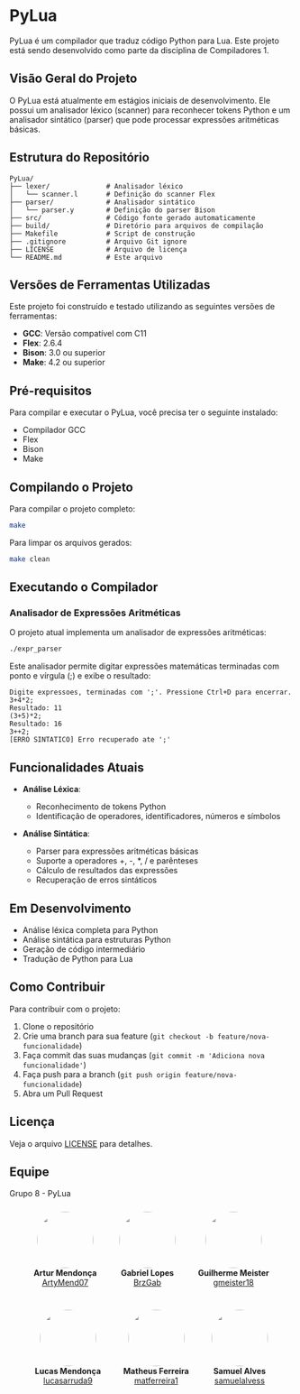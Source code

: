 # PyLua

PyLua é um compilador que traduz código Python para Lua. Este projeto está sendo desenvolvido como parte da disciplina de Compiladores 1.

## Visão Geral do Projeto

O PyLua está atualmente em estágios iniciais de desenvolvimento. Ele possui um analisador léxico (scanner) para reconhecer tokens Python e um analisador sintático (parser) que pode processar expressões aritméticas básicas.

## Estrutura do Repositório

```
PyLua/
├── lexer/              # Analisador léxico
│   └── scanner.l       # Definição do scanner Flex
├── parser/             # Analisador sintático
│   └── parser.y        # Definição do parser Bison
├── src/                # Código fonte gerado automaticamente
├── build/              # Diretório para arquivos de compilação
├── Makefile            # Script de construção
├── .gitignore          # Arquivo Git ignore
├── LICENSE             # Arquivo de licença
└── README.md           # Este arquivo
```

## Versões de Ferramentas Utilizadas

Este projeto foi construído e testado utilizando as seguintes versões de ferramentas:
* **GCC**: Versão compatível com C11
* **Flex**: 2.6.4
* **Bison**: 3.0 ou superior
* **Make**: 4.2 ou superior

## Pré-requisitos

Para compilar e executar o PyLua, você precisa ter o seguinte instalado:
- Compilador GCC
- Flex
- Bison
- Make

## Compilando o Projeto

Para compilar o projeto completo:
```bash
make
```

Para limpar os arquivos gerados:
```bash
make clean
```

## Executando o Compilador

### Analisador de Expressões Aritméticas

O projeto atual implementa um analisador de expressões aritméticas:
```bash
./expr_parser
```

Este analisador permite digitar expressões matemáticas terminadas com ponto e vírgula (;) e exibe o resultado:
```
Digite expressoes, terminadas com ';'. Pressione Ctrl+D para encerrar.
3+4*2;
Resultado: 11
(3+5)*2;
Resultado: 16
3++2;
[ERRO SINTATICO] Erro recuperado ate ';'
```

## Funcionalidades Atuais

- **Análise Léxica**: 
  - Reconhecimento de tokens Python
  - Identificação de operadores, identificadores, números e símbolos

- **Análise Sintática**:
  - Parser para expressões aritméticas básicas
  - Suporte a operadores +, -, *, / e parênteses
  - Cálculo de resultados das expressões
  - Recuperação de erros sintáticos

## Em Desenvolvimento

- Análise léxica completa para Python
- Análise sintática para estruturas Python
- Geração de código intermediário
- Tradução de Python para Lua

## Como Contribuir

Para contribuir com o projeto:

1. Clone o repositório
2. Crie uma branch para sua feature (`git checkout -b feature/nova-funcionalidade`)
3. Faça commit das suas mudanças (`git commit -m 'Adiciona nova funcionalidade'`)
4. Faça push para a branch (`git push origin feature/nova-funcionalidade`)
5. Abra um Pull Request

## Licença

Veja o arquivo [LICENSE](LICENSE) para detalhes.

## Equipe

Grupo 8 - PyLua

<div align="center" style="display: flex; flex-wrap: wrap; justify-content: center; gap: 20px;">
  <div align="center" style="margin: 10px;">
    <img src="https://github.com/ArtyMend07.png" width="100" style="border-radius: 50%"><br>
    <strong>Artur Mendonça</strong><br>
    <a href="https://github.com/ArtyMend07">ArtyMend07</a>
  </div>
  <div align="center" style="margin: 10px;">
    <img src="https://github.com/BrzGab.png" width="100" style="border-radius: 50%"><br>
    <strong>Gabriel Lopes</strong><br>
    <a href="https://github.com/BrzGab">BrzGab</a>
  </div>
  <div align="center" style="margin: 10px;">
    <img src="https://github.com/gmeister18.png" width="100" style="border-radius: 50%"><br>
    <strong>Guilherme Meister</strong><br>
    <a href="https://github.com/gmeister18">gmeister18</a>
  </div>
  <div align="center" style="margin: 10px;">
    <img src="https://github.com/lucasarruda9.png" width="100" style="border-radius: 50%"><br>
    <strong>Lucas Mendonça</strong><br>
    <a href="https://github.com/lucasarruda9">lucasarruda9</a>
  </div>
  <div align="center" style="margin: 10px;">
    <img src="https://github.com/matferreira1.png" width="100" style="border-radius: 50%"><br>
    <strong>Matheus Ferreira</strong><br>
    <a href="https://github.com/matferreira1">matferreira1</a>
  </div>
  <div align="center" style="margin: 10px;">
    <img src="https://github.com/samuelalvess.png" width="100" style="border-radius: 50%"><br>
    <strong>Samuel Alves</strong><br>
    <a href="https://github.com/samuelalvess">samuelalvess</a>
  </div>
</div>